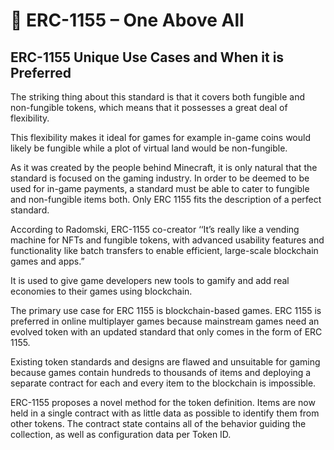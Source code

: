 # 👑 ERC-1155 – One Above All

## ERC-1155 Unique Use Cases and When it is Preferred

The striking thing about this standard is that it covers both fungible and non-fungible tokens, which means that it possesses a great deal of flexibility. 

This flexibility makes it ideal for games for example in-game coins would likely be fungible while a plot of virtual land would be non-fungible. 

As it was created by the people behind Minecraft, it is only natural that the standard is focused on the gaming industry. In order to be deemed to be used for in-game payments, a standard must be able to cater to fungible and non-fungible items both. Only ERC 1155 fits the description of a perfect standard.

According to Radomski, ERC-1155 co-creator ‘‘It’s really like a vending machine for NFTs and fungible tokens, with advanced usability features and functionality like batch transfers to enable efficient, large-scale blockchain games and apps.” 

It is used to give game developers new tools to gamify and add real economies to their games using blockchain. 

The primary use case for ERC 1155 is blockchain-based games. ERC 1155 is preferred in online multiplayer games because mainstream games need an evolved token with an updated standard that only comes in the form of ERC 1155. 

Existing token standards and designs are flawed and unsuitable for gaming because games contain hundreds to thousands of items and deploying a separate contract for each and every item to the blockchain is impossible. 

ERC-1155 proposes a novel method for the token definition. Items are now held in a single contract with as little data as possible to identify them from other tokens. The contract state contains all of the behavior guiding the collection, as well as configuration data per Token ID.